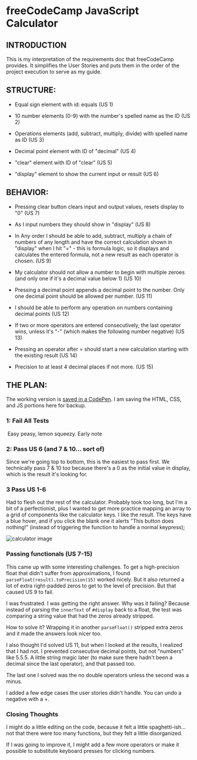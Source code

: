 # freeCodeCamp JavaScript Calculator

## INTRODUCTION

This is my interpretation of the requirements doc that freeCodeCamp provides. It simplifies the User Stories and puts them in the order of the project execution to serve as my guide.

## STRUCTURE:
  - Equal sign element with id: equals (US 1)

  - 10 number elements (0-9) with the number's spelled name as the ID (US 2)

  - Operations elements (add, subtract, multiply, divide) with spelled name as ID (US 3)

  - Decimal point element with ID of "decimal" (US 4)

  - "clear" element with ID of "clear" (US 5)

  - "display" element to show the current input or result (US 6)

    

## BEHAVIOR:
- Pressing clear button clears input and output values, resets display to "0" (US 7)

- As I input numbers they should show in "display" (US 8)

- In Any order I should be able to add, subtract, multiply a chain of numbers of any length and have the correct calculation shown in "display" when I hit "=" - this is formula logic, so it displays and calculates the entered formula, not a new result as each operator is chosen. (US 9)

- My calculator should not allow a number to begin with multiple zeroes (and only one if it's a decimal value below 1) (US 10)

- Pressing a decimal point appends a decimal point to the number. Only one decimal point should be allowed per number. (US 11)

- I should be able to perform any operation on numbers containing decimal points (US 12)

- If two or more operators are entered consecutively, the last operator wins, unless it's "-" (which makes the following number negative) (US 13)

- Pressing an operator after = should start a new calculation starting with the existing result (US 14)

- Precision to at least 4 decimal places if not more. (US 15)

  

## THE PLAN:

The working version is [saved in a CodePen](https://codepen.io/GregBulmash/pen/dyVOZRm). I am saving the HTML, CSS, and JS portions here for backup.

### 1: Fail All Tests

​	Easy peasy, lemon squeezy. Early note

### 2: Pass US 6 (and 7 & 10... sort of)

Since we're going top to bottom, this is the easiest to pass first. We technically pass 7 & 10 too because there's a 0 as the initial value in display, which is the result it's looking for.

### 3 Pass US 1-6

Had to flesh out the rest of the calculator. Probably took too long, but I'm a bit of a perfectionist, plus I wanted to get more practice mapping an array to a grid of components like the calculator keys. I like the result. The keys have a blue hover, and if you click the blank one it alerts "This button does nothing!" (instead of triggering the function to handle a normal keypress);

![calculator image](https://letmypeoplecode.github.io/freeCodeCamp_Front_End_Development_Libraries/img/calc1.png)

### Passing functionals (US 7-15)

This came up with some interesting challenges. To get a high-precision float that didn't suffer from approximations, I found `parseFloat(result).toPrecision(15)` worked nicely. But it also returned a lot of extra right-padded zeros to get to the level of precision. But that caused US 9 to fail. 

I was frustrated. I was getting the right answer. Why was it failing? Because instead of parsing the `innerText` of `#display` back to a float, the test was comparing a string value that had the zeros already stripped. 

How to solve it? Wrapping it in another `parseFloat()` stripped extra zeros and it made the answers look nicer too.

I also thought I'd solved US 11, but when I looked at the results, I realized that I had not. I prevented consecutive decimal points, but not "numbers" like 5.5.5. A little string magic later (to make sure there hadn't been a decimal since the last operator), and that passed too.

The last one I solved was the no double operators unless the second was a minus. 

I added a few edge cases the user stories didn't handle. You can undo a negative with a +.

### Closing Thoughts

I might do a little editing on the code, because it felt a little spaghetti-ish... not that there were too many functions, but they felt a little disorganized.

If I was going to improve it, I might add a few more operators or make it possible to substitute keyboard presses for clicking numbers.